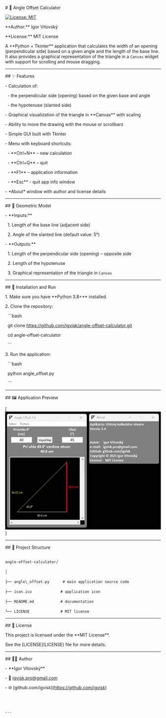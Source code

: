 \# 🧮 Angle Offset Calculator



[![License: MIT](https://img.shields.io/badge/License-MIT-blue.svg)](LICENSE)



\*\*Author:\*\* Igor Vitovský  

\*\*License:\*\* MIT License  



A \*\*Python + Tkinter\*\* application that calculates the width of an opening (perpendicular side) based on a given angle and the length of the base line. It also provides a graphical representation of the triangle in a `Canvas` widget with support for scrolling and mouse dragging.



---



\## ✨ Features



\- Calculation of:

&nbsp; - the perpendicular side (opening) based on the given base and angle

&nbsp; - the hypotenuse (slanted side)

\- Graphical visualization of the triangle in \*\*Canvas\*\* with scaling

\- Ability to move the drawing with the mouse or scrollbars

\- Simple GUI built with Tkinter

\- Menu with keyboard shortcuts:

&nbsp; - \*\*Ctrl+N\*\* – new calculation

&nbsp; - \*\*Ctrl+Q\*\* – quit

&nbsp; - \*\*F1\*\* – application information

&nbsp; - \*\*Esc\*\* - quit app info window

\- \*About\* window with author and license details



---



\## 📐 Geometric Model



\- \*\*Inputs:\*\*

&nbsp; 1. Length of the base line (adjacent side)

&nbsp; 2. Angle of the slanted line (default value: 5°)



\- \*\*Outputs:\*\*

&nbsp; 1. Length of the perpendicular side (opening) – opposite side

&nbsp; 2. Length of the hypotenuse

&nbsp; 3. Graphical representation of the triangle in `Canvas`



---



\## 🚀 Installation and Run



1\. Make sure you have \*\*Python 3.8+\*\* installed.

2\. Clone the repository:

&nbsp;  ```bash

&nbsp;  git clone https://github.com/igvisk/angle-offset-calculator.git

&nbsp;  cd angle-offset-calculator

&nbsp;  ```

3\. Run the application:

&nbsp;  ```bash

&nbsp;  python angle\_offset.py

&nbsp;  ```



---



\## 🖼️ Application Preview

[![Angle Offset Calculator](images/angle.jpg)]





---



\## 📂 Project Structure



```

angle-offset-calculator/

│

├── angle\_offset.py      # main application source code

├── icon.ico             # application icon

├── README.md            # documentation

└── LICENSE              # MIT license

```



---



\## 📜 License



This project is licensed under the \*\*MIT License\*\*.  

See the \[LICENSE](LICENSE) file for more details.



---



\## 👨‍💻 Author



\- \*\*Igor Vitovský\*\*  

\- 📧 igvisk.pro@gmail.com  

\- 🌐 \[github.com/igvisk](https://github.com/igvisk)

```



---

